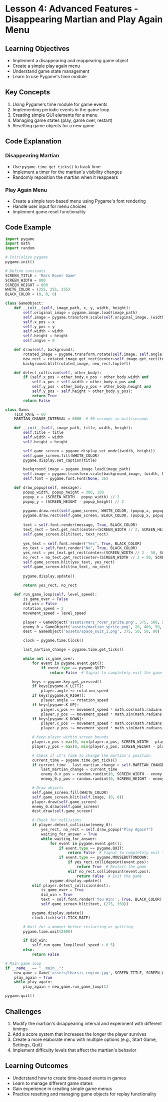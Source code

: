 # Lesson 4: Advanced Features - Disappearing Martian and Play Again Menu

## Learning Objectives
- Implement a disappearing and reappearing game object
- Create a simple play again menu
- Understand game state management
- Learn to use Pygame's time module

## Key Concepts
1. Using Pygame's time module for game events
2. Implementing periodic events in the game loop
3. Creating simple GUI elements for a menu
4. Managing game states (play, game over, restart)
5. Resetting game objects for a new game

## Code Explanation

### Disappearing Martian
- Use `pygame.time.get_ticks()` to track time
- Implement a timer for the martian's visibility changes
- Randomly reposition the martian when it reappears

### Play Again Menu
- Create a simple text-based menu using Pygame's font rendering
- Handle user input for menu choices
- Implement game reset functionality

## Code Example
```python
import pygame
import math
import random

# Initialize pygame
pygame.init()

# Define constants
SCREEN_TITLE = 'Mars Rover Game'
SCREEN_WIDTH = 800
SCREEN_HEIGHT = 600
WHITE_COLOR = (255, 255, 255)
BLACK_COLOR = (0, 0, 0)

class GameObject:
    def __init__(self, image_path, x, y, width, height):
        self.original_image = pygame.image.load(image_path)
        self.image = pygame.transform.scale(self.original_image, (width, height))
        self.x_pos = x
        self.y_pos = y
        self.width = width
        self.height = height
        self.angle = 0

    def draw(self, background):
        rotated_image = pygame.transform.rotate(self.image, self.angle)
        new_rect = rotated_image.get_rect(center=self.image.get_rect(topleft=(self.x_pos, self.y_pos)).center)
        background.blit(rotated_image, new_rect.topleft)

    def detect_collision(self, other_body):
        if (self.x_pos < other_body.x_pos + other_body.width and
            self.x_pos + self.width > other_body.x_pos and
            self.y_pos < other_body.y_pos + other_body.height and
            self.y_pos + self.height > other_body.y_pos):
            return True
        return False

class Game:
    TICK_RATE = 60
    MARTIAN_CHANGE_INTERVAL = 6000  # 90 seconds in milliseconds

    def __init__(self, image_path, title, width, height):
        self.title = title
        self.width = width
        self.height = height

        self.game_screen = pygame.display.set_mode((width, height))
        self.game_screen.fill(WHITE_COLOR)
        pygame.display.set_caption(title)

        background_image = pygame.image.load(image_path)
        self.image = pygame.transform.scale(background_image, (width, height))
        self.font = pygame.font.Font(None, 36)

    def draw_popup(self, message):
        popup_width, popup_height = 300, 150
        popup_x = (SCREEN_WIDTH - popup_width) // 2
        popup_y = (SCREEN_HEIGHT - popup_height) // 2
        
        pygame.draw.rect(self.game_screen, WHITE_COLOR, (popup_x, popup_y, popup_width, popup_height))
        pygame.draw.rect(self.game_screen, BLACK_COLOR, (popup_x, popup_y, popup_width, popup_height), 2)
        
        text = self.font.render(message, True, BLACK_COLOR)
        text_rect = text.get_rect(center=(SCREEN_WIDTH // 2, SCREEN_HEIGHT // 2 - 20))
        self.game_screen.blit(text, text_rect)
        
        yes_text = self.font.render("Yes", True, BLACK_COLOR)
        no_text = self.font.render("No", True, BLACK_COLOR)
        yes_rect = yes_text.get_rect(center=(SCREEN_WIDTH // 2 - 50, SCREEN_HEIGHT // 2 + 40))
        no_rect = no_text.get_rect(center=(SCREEN_WIDTH // 2 + 50, SCREEN_HEIGHT // 2 + 40))
        self.game_screen.blit(yes_text, yes_rect)
        self.game_screen.blit(no_text, no_rect)
        
        pygame.display.update()
        
        return yes_rect, no_rect

    def run_game_loop(self, level_speed):
        is_game_over = False
        did_win = False
        rotation_speed = 2
        movement_speed = level_speed

        player = GameObject('assets/mars_rover_sprite.png', 375, 500, 50, 50)
        enemy_0 = GameObject('assets/martian_sprite.png', 20, 400, 50, 50)
        dest = GameObject('assets/space_suit_1.png', 375, 50, 50, 80)

        clock = pygame.time.Clock()

        last_martian_change = pygame.time.get_ticks()

        while not is_game_over:
            for event in pygame.event.get():
                if event.type == pygame.QUIT:
                    return False  # Signal to completely exit the game

            keys = pygame.key.get_pressed()
            if keys[pygame.K_LEFT]:
                player.angle += rotation_speed
            if keys[pygame.K_RIGHT]:
                player.angle -= rotation_speed
            if keys[pygame.K_UP]:
                player.x_pos += movement_speed * math.cos(math.radians(player.angle))
                player.y_pos -= movement_speed * math.sin(math.radians(player.angle))
            if keys[pygame.K_DOWN]:
                player.x_pos -= movement_speed * math.cos(math.radians(player.angle))
                player.y_pos += movement_speed * math.sin(math.radians(player.angle))

            # Keep player within screen bounds
            player.x_pos = max(0, min(player.x_pos, SCREEN_WIDTH - player.width))
            player.y_pos = max(0, min(player.y_pos, SCREEN_HEIGHT - player.height))

            # Check if it's time to change the martian's position
            current_time = pygame.time.get_ticks()
            if current_time - last_martian_change > self.MARTIAN_CHANGE_INTERVAL:
                last_martian_change = current_time
                enemy_0.x_pos = random.randint(0, SCREEN_WIDTH - enemy_0.width)
                enemy_0.y_pos = random.randint(0, SCREEN_HEIGHT - enemy_0.height)

            # Draw objects
            self.game_screen.fill(WHITE_COLOR)
            self.game_screen.blit(self.image, (0, 0))
            player.draw(self.game_screen)
            enemy_0.draw(self.game_screen)
            dest.draw(self.game_screen)

            # Check for collisions
            if player.detect_collision(enemy_0):
                yes_rect, no_rect = self.draw_popup("Play Again?")
                waiting_for_answer = True
                while waiting_for_answer:
                    for event in pygame.event.get():
                        if event.type == pygame.QUIT:
                            return False  # Signal to completely exit the game
                        if event.type == pygame.MOUSEBUTTONDOWN:
                            if yes_rect.collidepoint(event.pos):
                                return True  # Restart the game
                            elif no_rect.collidepoint(event.pos):
                                return False  # Exit the game
                    pygame.display.update()
            elif player.detect_collision(dest):
                is_game_over = True
                did_win = True
                text = self.font.render('You Win!', True, BLACK_COLOR)
                self.game_screen.blit(text, (275, 350))

            pygame.display.update()
            clock.tick(self.TICK_RATE)

        # Wait for a moment before restarting or quitting
        pygame.time.wait(2000)

        if did_win:
            self.run_game_loop(level_speed + 0.5)
        else:
            return False

# Main game loop
if __name__ == "__main__":
    new_game = Game('assets/tharsis_region.jpg', SCREEN_TITLE, SCREEN_WIDTH, SCREEN_HEIGHT)
    play_again = True
    while play_again:
        play_again = new_game.run_game_loop(1)

pygame.quit()

```


## Challenges
1. Modify the martian's disappearing interval and experiment with different timings
2. Add a score system that increases the longer the player survives
3. Create a more elaborate menu with multiple options (e.g., Start Game, Settings, Quit)
4. Implement difficulty levels that affect the martian's behavior

## Learning Outcomes
- Understand how to create time-based events in games
- Learn to manage different game states
- Gain experience in creating simple game menus
- Practice resetting and managing game objects for replay functionality
